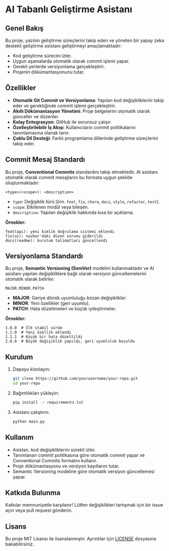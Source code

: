 # AI Tabanlı Geliştirme Asistanı

## Genel Bakış
Bu proje, yazılım geliştirme süreçlerini takip eden ve yöneten bir yapay zeka destekli geliştirme asistanı geliştirmeyi amaçlamaktadır:
- Kod geliştirme sürecini izler.
- Uygun aşamalarda otomatik olarak commit işlemi yapar.
- Gerekli yerlerde versiyonlama gerçekleştirir.
- Projenin dökümantasyonunu tutar.

## Özellikler
- **Otomatik Git Commit ve Versiyonlama**: Yapılan kod değişikliklerini takip eder ve gerektiğinde commit işlemi gerçekleştirir.
- **Akıllı Dökümantasyon Yönetimi**: Proje belgelerini otomatik olarak günceller ve düzenler.
- **Kolay Entegrasyon**: GitHub ile sorunsuz çalışır.
- **Özelleştirilebilir İş Akışı**: Kullanıcıların commit politikalarını tanımlamasına olanak tanır.
- **Çoklu Dil Desteği**: Farklı programlama dillerinde geliştirme süreçlerini takip eder.

## Commit Mesaj Standardı
Bu proje, **Conventional Commits** standardını takip etmektedir. AI asistanı otomatik olarak commit mesajlarını bu formata uygun şekilde oluşturmaktadır:

```
<type>(<scope>): <description>
```

- `type`: Değişiklik türü (örn. `feat`, `fix`, `chore`, `docs`, `style`, `refactor`, `test`).
- `scope`: Etkilenen modül veya bileşen.
- `description`: Yapılan değişiklik hakkında kısa bir açıklama.

**Örnekler:**
```
feat(api): yeni kimlik doğrulama sistemi eklendi
fix(ui): navbar'daki düzen sorunu giderildi
docs(readme): kurulum talimatları güncellendi
```

## Versiyonlama Standardı
Bu proje, **Semantic Versioning (SemVer)** modelini kullanmaktadır ve AI asistanı yapılan değişikliklere bağlı olarak versiyon güncellemelerini otomatik olarak belirler:

```
MAJOR.MINOR.PATCH
```

- **MAJOR**: Geriye dönük uyumluluğu bozan değişiklikler.
- **MINOR**: Yeni özellikler (geri uyumlu).
- **PATCH**: Hata düzeltmeleri ve küçük iyileştirmeler.

**Örnekler:**
```
1.0.0  # İlk stabil sürüm
1.1.0  # Yeni özellik eklendi
1.1.1  # Küçük bir hata düzeltildi
2.0.0  # Büyük değişiklik yapıldı, geri uyumluluk bozuldu
```

## Kurulum
1. Depoyu klonlayın:
   ```sh
   git clone https://github.com/yourusername/your-repo.git
   cd your-repo
   ```
2. Bağımlılıkları yükleyin:
   ```sh
   pip install -r requirements.txt
   ```
3. Asistanı çalıştırın:
   ```sh
   python main.py
   ```

## Kullanım
- Asistan, kod değişikliklerini sürekli izler.
- Tanımlanan commit politikasına göre otomatik commit yapar ve Conventional Commits formatını kullanır.
- Proje dökümantasyonu ve versiyon kayıtlarını tutar.
- Semantic Versioning modeline göre otomatik versiyon güncellemesi yapar.

## Katkıda Bulunma
Katkılar memnuniyetle karşılanır! Lütfen değişiklikleri tartışmak için bir issue açın veya pull request gönderin.

## Lisans
Bu proje MIT Lisansı ile lisanslanmıştır. Ayrıntılar için [LICENSE](LICENSE) dosyasına bakabilirsiniz.
